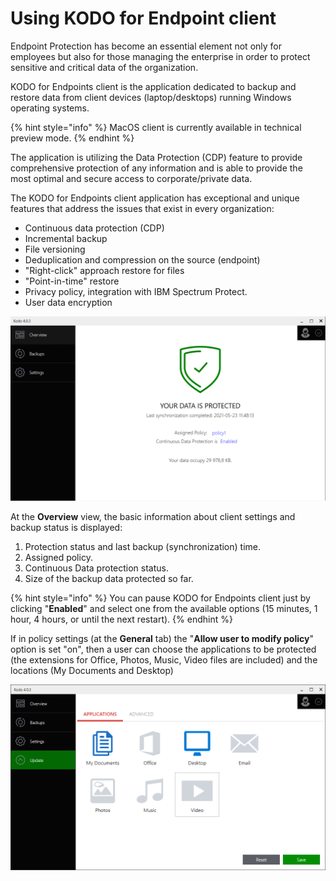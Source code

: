 # Using KODO for Endpoint client

Endpoint Protection has become an essential element not only for employees but also for those managing the enterprise in order to protect sensitive and critical data of the organization. 

KODO for Endpoints client is the application dedicated to backup and restore data from client devices \(laptop/desktops\) running Windows operating systems.

{% hint style="info" %}
MacOS client is currently available in technical preview mode.
{% endhint %}

The application is utilizing the Data Protection \(CDP\) feature to provide comprehensive protection of any information and is able to provide the most optimal and secure access to corporate/private data. 

The KODO for Endpoints client application has exceptional and unique features that address the issues that exist in every organization:

* Continuous data protection \(CDP\) 
* Incremental backup
* File versioning 
* Deduplication and compression on the source \(endpoint\)
* "Right-click" approach restore for files
* "Point-in-time" restore
* Privacy policy, integration with IBM Spectrum Protect.
* User data encryption 

![](../.gitbook/assets/clientoverwiew.PNG)

At the **Overview** view, the basic information about client settings and backup status is displayed:

1. Protection status and last backup \(synchronization\) time.
2. Assigned policy.
3. Continuous Data protection status.
4. Size of the backup data protected so far. 

{% hint style="info" %}
You can pause KODO for Endpoints client just by clicking "**Enabled**" and select one from the available options \(15 minutes, 1 hour, 4 hours, or until the next restart\).
{% endhint %}

If in  policy settings \(at the **General** tab\) the "**Allow user to modify policy**" option is set  "on", then a user can choose the applications to be protected \(the extensions for Office, Photos, Music, Video files are included\) and the locations \(My Documents and Desktop\)

![](../.gitbook/assets/image%20%2857%29.png)



